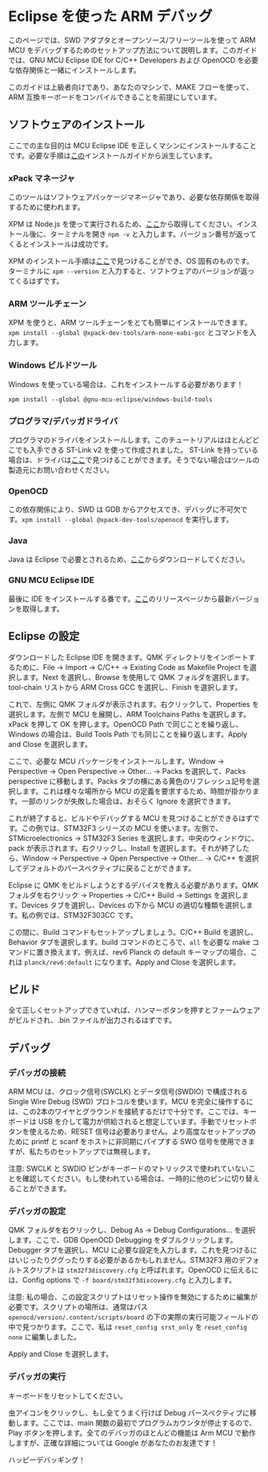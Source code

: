# Eclipse を使った ARM デバッグ

<!---
  original document: 0.8.58:docs/arm_debugging.md
  git diff 0.8.58 HEAD -- docs/arm_debugging.md | cat
-->

このページでは、SWD アダプタとオープンソース/フリーツールを使って ARM MCU をデバッグするためのセットアップ方法について説明します。このガイドでは、GNU MCU Eclipse IDE for C/C++ Developers および OpenOCD を必要な依存関係と一緒にインストールします。

このガイドは上級者向けであり、あなたのマシンで、MAKE フローを使って、ARM 互換キーボードをコンパイルできることを前提にしています。

## ソフトウェアのインストール

ここでの主な目的は MCU Eclipse IDE を正しくマシンにインストールすることです。必要な手順は[この](https://gnu-mcu-eclipse.github.io/install/)インストールガイドから派生しています。

### xPack マネージャ

このツールはソフトウェアパッケージマネージャであり、必要な依存関係を取得するために使われます。

XPM は Node.js を使って実行されるため、[ここ](https://nodejs.org/en/)から取得してください。インストール後に、ターミナルを開き `npm -v` と入力します。バージョン番号が返ってくるとインストールは成功です。

XPM のインストール手順は[ここ](https://www.npmjs.com/package/xpm)で見つけることができ、OS 固有のものです。ターミナルに `xpm --version` と入力すると、ソフトウェアのバージョンが返ってくるはずです。

### ARM ツールチェーン

XPM を使うと、ARM ツールチェーンをとても簡単にインストールできます。`xpm install --global @xpack-dev-tools/arm-none-eabi-gcc` とコマンドを入力します。

### Windows ビルドツール

Windows を使っている場合は、これをインストールする必要があります！

`xpm install --global @gnu-mcu-eclipse/windows-build-tools`

### プログラマ/デバッガドライバ

プログラマのドライバをインストールします。このチュートリアルはほとんどどこでも入手できる ST-Link v2 を使って作成されました。
ST-Link を持っている場合は、ドライバは[ここ](https://www.st.com/en/development-tools/stsw-link009.html)で見つけることができます。そうでない場合はツールの製造元にお問い合わせください。

### OpenOCD

この依存関係により、SWD は GDB からアクセスでき、デバッグに不可欠です。`xpm install --global @xpack-dev-tools/openocd` を実行します。

### Java

Java は Eclipse で必要とされるため、[ここ](https://www.oracle.com/technetwork/java/javase/downloads/index.html)からダウンロードしてください。

### GNU MCU Eclipse IDE

最後に IDE をインストールする番です。[ここ](https://github.com/gnu-mcu-eclipse/org.eclipse.epp.packages/releases/)のリリースページから最新バージョンを取得します。

## Eclipse の設定

ダウンロードした Eclipse IDE を開きます。QMK ディレクトリをインポートするために、File -> Import -> C/C++ -> Existing Code as Makefile Project を選択します。Next を選択し、Browse を使用して QMK フォルダを選択します。tool-chain リストから ARM Cross GCC を選択し、Finish を選択します。

これで、左側に QMK フォルダが表示されます。右クリックして、Properties を選択します。左側で MCU を展開し、ARM Toolchains Paths を選択します。xPack を押して OK を押します。OpenOCD Path で同じことを繰り返し、Windows の場合は、Build Tools Path でも同じことを繰り返します。Apply and Close を選択します。

ここで、必要な MCU パッケージをインストールします。Window -> Perspective -> Open Perspective -> Other... -> Packs を選択して、Packs perspective に移動します。Packs タブの横にある黄色のリフレッシュ記号を選択します。これは様々な場所から MCU の定義を要求するため、時間が掛かります。一部のリンクが失敗した場合は、おそらく Ignore を選択できます。

これが終了すると、ビルドやデバッグする MCU を見つけることができるはずです。この例では、STM32F3 シリーズの MCU を使います。左側で、STMicroelectronics -> STM32F3 Series を選択します。中央のウィンドウに、pack が表示されます。右クリックし、Install を選択します。それが終了したら、Window -> Perspective -> Open Perspective -> Other... -> C/C++ を選択してデフォルトのパースペクティブに戻ることができます。

Eclipse に QMK をビルドしようとするデバイスを教える必要があります。QMK フォルダを右クリック -> Properties -> C/C++ Build -> Settings を選択します。Devices タブを選択し、Devices の下から MCU の適切な種類を選択します。私の例では、STM32F303CC です。

この間に、Build コマンドもセットアップしましょう。C/C++ Build を選択し、Behavior タブを選択します。build コマンドのところで、`all` を必要な make コマンドに置き換えます。例えば、rev6 Planck の default キーマップの場合、これは `planck/rev6:default` になります。Apply and Close を選択します。

## ビルド

全て正しくセットアップできていれば、ハンマーボタンを押すとファームウェアがビルドされ、.bin ファイルが出力されるはずです。

## デバッグ

### デバッガの接続

ARM MCU は、クロック信号(SWCLK) とデータ信号(SWDIO) で構成される Single Wire Debug (SWD) プロトコルを使います。MCU を完全に操作するには、この2本のワイヤとグラウンドを接続するだけで十分です。ここでは、キーボードは USB を介して電力が供給されると想定しています。手動でリセットボタンを使えるため、RESET 信号は必要ありません。より高度なセットアップのために printf と scanf をホストに非同期にパイプする SWO 信号を使用できますが、私たちのセットアップでは無視します。

注意: SWCLK と SWDIO ピンがキーボードのマトリックスで使われていないことを確認してください。もし使われている場合は、一時的に他のピンに切り替えることができます。

### デバッガの設定

QMK フォルダを右クリックし、Debug As -> Debug Configurations... を選択します。ここで、GDB OpenOCD Debugging をダブルクリックします。Debugger タブを選択し、MCU に必要な設定を入力します。これを見つけるにはいじったりググったりする必要があるかもしれません。STM32F3 用のデフォルトスクリプトは `stm32f3discovery.cfg` と呼ばれます。OpenOCD に伝えるには、Config options で `-f board/stm32f3discovery.cfg` と入力します。

注意: 私の場合、この設定スクリプトはリセット操作を無効にするために編集が必要です。スクリプトの場所は、通常はパス `openocd/version/.content/scripts/board` の下の実際の実行可能フィールドの中で見つかります。ここで、私は `reset_config srst_only` を `reset_config none` に編集しました。

Apply and Close を選択します。

### デバッガの実行

キーボードをリセットしてください。

虫アイコンをクリックし、もし全てうまく行けば Debug パースペクティブに移動します。ここでは、main 関数の最初でプログラムカウンタが停止するので、Play ボタンを押します。全てのデバッガのほとんどの機能は Arm MCU で動作しますが、正確な詳細については Google があなたのお友達です！


ハッピーデバッギング！
